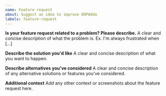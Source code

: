```yaml
---
name: Feature request
about: Suggest an idea to improve ERPAdda
labels: feature-request
---
```


<!--
Welcome to ERPAdda issue tracker! Before creating an issue, please heed the following:

1. This tracker should only be used to report bugs and request features / enhancements to ERPAdda
    - For questions and general support, checkout the manual https://erpadda.com/docs/user/manual/en or use https://discuss.erpadda.com
    - For documentation issues, refer to https://github.com/vmraid/erpadda_com
2. Use the search function before creating a new issue. Duplicates will be closed and directed to
   the original discussion.
3. When making a feature request, make sure to be as verbose as possible. The better you convey your message, the     greater the drive to make it happen.
-->

**Is your feature request related to a problem? Please describe.**
A clear and concise description of what the problem is. Ex. I'm always frustrated when [...]

**Describe the solution you'd like**
A clear and concise description of what you want to happen.

**Describe alternatives you've considered**
A clear and concise description of any alternative solutions or features you've considered.

**Additional context**
Add any other context or screenshots about the feature request here.
